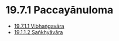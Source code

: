 

# 19.7.1 Paccayānuloma

* [19.7.1.1 Vibhaṅgavāra](19.7.1/19.7.1.1.md)
* [19.1.1.2 Saṅkhyāvāra](19.7.1/19.1.1.2.md)



